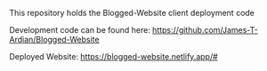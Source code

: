 This repository holds the Blogged-Website client deployment code

Development code can be found here: https://github.com/James-T-Ardian/Blogged-Website

Deployed Website: https://blogged-website.netlify.app/#